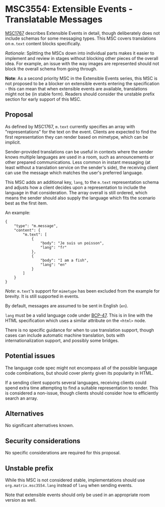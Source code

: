 # MSC3554: Extensible Events - Translatable Messages

[MSC1767](https://github.com/matrix-org/matrix-doc/pull/1767) describes Extensible Events in detail,
though deliberately does not include schemas for some messaging types. This MSC covers translations
on `m.text` content blocks specifically.

*Rationale*: Splitting the MSCs down into individual parts makes it easier to implement and review in
stages without blocking other pieces of the overall idea. For example, an issue with the way images
are represented should not block the overall schema from going through.

**Note**: As a second priority MSC in the Extensible Events series, this MSC is not proposed to be a
blocker on extensible events entering the specification - this can mean that when extensible events
are available, translations might not be (in stable form). Readers should consider the unstable prefix
section for early support of this MSC.

## Proposal

As defined by MSC1767, `m.text` currently specifies an array with "representations" for the text
on the event. Clients are expected to find the first representation they can render based on mimetype,
which can be implicit.

Sender-provided translations can be useful in contexts where the sender knows multiple languages are
used in a room, such as announcements or other prepared communications. Less common in instant messaging
(at least without a translation service on the sender's side), the receiving client can use the message
which matches the user's preferred language.

This MSC adds an additional key, `lang`, to the `m.text` representation schema and adjusts how a
client decides upon a representation to include the language in that consideration. The array overall
is still ordered, which means the sender should also supply the language which fits the scenario best
as the first item.

An example:

```json5
{
    "type": "m.message",
    "content": {
        "m.text": [
            {
                "body": "Je suis un poisson",
                "lang": "fr"
            },
            {
                "body": "I am a fish",
                "lang": "en"
            }
        ]
    }
}
```

*Note*: `m.text`'s support for `mimetype` has been excluded from the example for brevity. It is still
supported in events.

By default, messages are assumed to be sent in English (`en`).

`lang` must be a valid language code under [BCP-47](https://www.rfc-editor.org/rfc/bcp/bcp47.txt). This is
in line with the HTML specification which uses a similar attribute on the `<html>` node.

There is no specific guidance for when to use translation support, though cases can include automatic machine
translation, bots with internationalization support, and possibly some bridges.

## Potential issues

The language code spec might not encompass all of the possible language code combinations, but should cover
plenty given its popularity in HTML.

If a sending client supports several languages, receiving clients could spend extra time attempting to find
a suitable representation to render. This is considered a non-issue, though clients should consider how to
efficiently search an array.

## Alternatives

No significant alternatives known.

## Security considerations

No specific considerations are required for this proposal.

## Unstable prefix

While this MSC is not considered stable, implementations should use `org.matrix.msc3554.lang` instead of `lang`
when sending events.

Note that extensible events should only be used in an appropriate room version as well.
